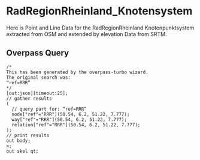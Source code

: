 # RadRegionRheinland_Knotensystem
Here is Point and Line Data for the RadRegionRheinland Knotenpunktsystem extracted from OSM and extended by elevation Data from SRTM.


## Overpass Query 
```
/*
This has been generated by the overpass-turbo wizard.
The original search was:
“ref=RRR”
*/
[out:json][timeout:25];
// gather results
(
  // query part for: “ref=RRR”
  node["ref"="RRR"](50.54, 6.2, 51.22, 7.777);
  way["ref"="RRR"](50.54, 6.2, 51.22, 7.777);
  relation["ref"="RRR"](50.54, 6.2, 51.22, 7.777);
);
// print results
out body;
>;
out skel qt;
```
